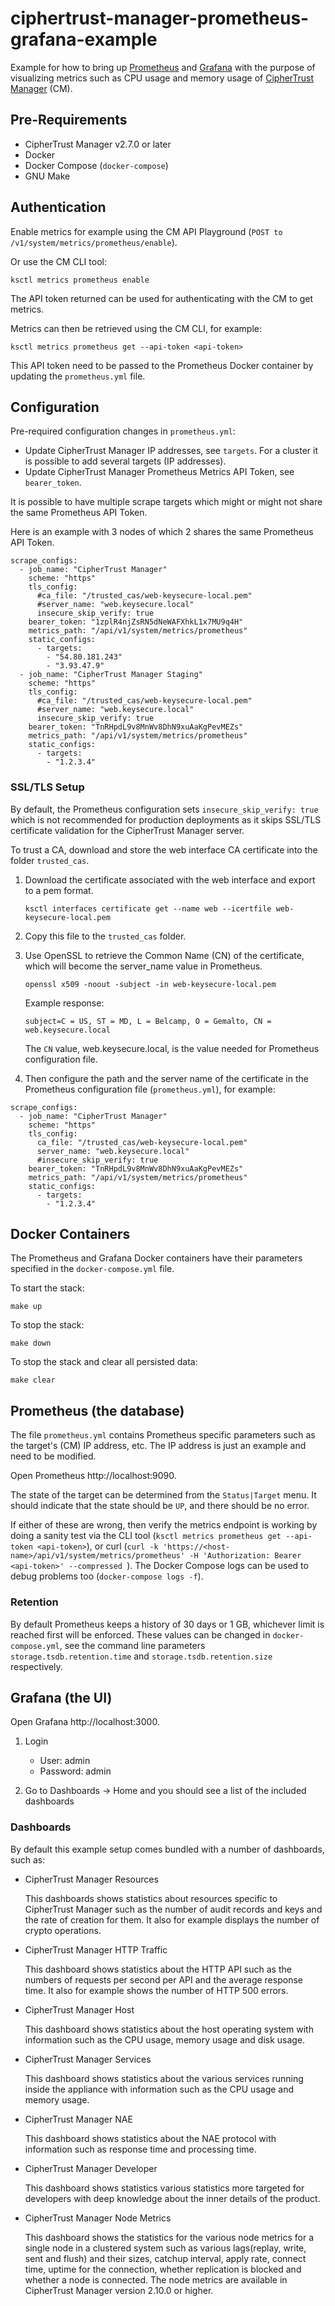 # ciphertrust-manager-prometheus-grafana-example

Example for how to bring up [Prometheus](https://prometheus.io/) and [Grafana](https://grafana.com/)
with the purpose of visualizing metrics such as
CPU usage and memory usage of [CipherTrust Manager](https://thalesdocs.com/ctp/cm/latest/get_started/deployment/index.html) (CM).


## Pre-Requirements

* CipherTrust Manager v2.7.0 or later
* Docker
* Docker Compose (`docker-compose`)
* GNU Make


## Authentication

Enable metrics for example using the CM API Playground (`POST to /v1/system/metrics/prometheus/enable`).

Or use the CM CLI tool:

    ksctl metrics prometheus enable

The API token returned can be used for authenticating with the CM to get metrics.

Metrics can then be retrieved using the CM CLI, for example:

    ksctl metrics prometheus get --api-token <api-token>

This API token need to be passed to the Prometheus Docker container by updating
the `prometheus.yml` file.


## Configuration

Pre-required configuration changes in `prometheus.yml`:

 - Update CipherTrust Manager IP addresses, see `targets`. For a cluster it is
   possible to add several targets (IP addresses).
 - Update CipherTrust Manager Prometheus Metrics API Token, see `bearer_token`.

It is possible to have multiple scrape targets which might or might not share
the same Prometheus API Token.

Here is an example with 3 nodes of which 2 shares the same Prometheus API Token.

```
scrape_configs:
  - job_name: "CipherTrust Manager"
    scheme: "https"
    tls_config:
      #ca_file: "/trusted_cas/web-keysecure-local.pem"
      #server_name: "web.keysecure.local"
      insecure_skip_verify: true
    bearer_token: "1zplR4njZsRN5dNeWAFXhkL1x7MU9q4H"
    metrics_path: "/api/v1/system/metrics/prometheus"
    static_configs:
      - targets:
        - "54.80.181.243"
        - "3.93.47.9"
  - job_name: "CipherTrust Manager Staging"
    scheme: "https"
    tls_config:
      #ca_file: "/trusted_cas/web-keysecure-local.pem"
      #server_name: "web.keysecure.local"
      insecure_skip_verify: true
    bearer_token: "TnRHpdL9v8MnWv8DhN9xuAaKgPevMEZs"
    metrics_path: "/api/v1/system/metrics/prometheus"
    static_configs:
      - targets:
        - "1.2.3.4"
```


### SSL/TLS Setup

By default, the Prometheus configuration sets `insecure_skip_verify: true`
which is not recommended for production deployments as it skips SSL/TLS
certificate validation for the CipherTrust Manager server.

To trust a CA, download and store the web interface CA certificate into the folder
`trusted_cas`. 

1. Download the certificate associated with the web interface and export to a pem format. 

    ```
    ksctl interfaces certificate get --name web --icertfile web-keysecure-local.pem
    ```

2. Copy this file to the `trusted_cas` folder.

3. Use OpenSSL to retrieve the Common Name (CN) of the certificate, which will become the server_name value in Prometheus.

    ```
    openssl x509 -noout -subject -in web-keysecure-local.pem
    ```

    Example response:

    `subject=C = US, ST = MD, L = Belcamp, O = Gemalto, CN = web.keysecure.local`

    The `CN` value, web.keysecure.local, is the value needed for Prometheus configuration file.


4. Then configure the path and the server name of the certificate
in the Prometheus configuration file (`prometheus.yml`), for example:

```
scrape_configs:
  - job_name: "CipherTrust Manager"
    scheme: "https"
    tls_config:
      ca_file: "/trusted_cas/web-keysecure-local.pem"
      server_name: "web.keysecure.local"
      #insecure_skip_verify: true
    bearer_token: "TnRHpdL9v8MnWv8DhN9xuAaKgPevMEZs"
    metrics_path: "/api/v1/system/metrics/prometheus"
    static_configs:
      - targets:
        - "1.2.3.4"
```


## Docker Containers

The Prometheus and Grafana Docker containers have their parameters specified in
the `docker-compose.yml` file.

To start the stack:

    make up

To stop the stack:

    make down

To stop the stack and clear all persisted data:

    make clear


## Prometheus (the database)

The file `prometheus.yml` contains Prometheus specific parameters such as the
target's (CM) IP address, etc. The IP address is just an example and need to be
modified.

Open Prometheus http://localhost:9090.

The state of the target can be determined from the `Status|Target` menu. It
should indicate that the state should be `UP`, and there should be no error.

If either of these are wrong, then verify the metrics endpoint is working by doing a sanity test via the CLI tool (`ksctl metrics prometheus get --api-token <api-token>`), or curl (`curl -k 'https://<host-name>/api/v1/system/metrics/prometheus' -H 'Authorization: Bearer <api-token>' --compressed
`). The Docker Compose logs can be used to debug problems too (`docker-compose logs -f`).


### Retention

By default Prometheus keeps a history of 30 days or 1 GB, whichever limit is
reached first will be enforced. These values can be changed in
`docker-compose.yml`, see the command line parameters
`storage.tsdb.retention.time` and `storage.tsdb.retention.size` respectively.


## Grafana (the UI)

Open Grafana http://localhost:3000.

1. Login

    * User: admin
    * Password: admin

2. Go to Dashboards -> Home and you should see a list of the included dashboards


### Dashboards

By default this example setup comes bundled with a number of dashboards, such as:

- CipherTrust Manager Resources

  This dashboards shows statistics about resources specific to CipherTrust
  Manager such as the number of audit records and keys and the rate of creation
  for them. It also for example displays the number of crypto operations.

- CipherTrust Manager HTTP Traffic

  This dashboard shows statistics about the HTTP API such as the numbers of
  requests per second per API and the average response time. It also for example
  shows the number of HTTP 500 errors.

- CipherTrust Manager Host

  This dashboard shows statistics about the host operating system with
  information such as the CPU usage, memory usage and disk usage.

- CipherTrust Manager Services

  This dashboard shows statistics about the various services running inside
  the appliance with information such as the CPU usage and memory usage.

- CipherTrust Manager NAE

  This dashboard shows statistics about the NAE protocol with information such
  as response time and processing time.

- CipherTrust Manager Developer

  This dashboard shows statistics various statistics more targeted for
  developers with deep knowledge about the inner details of the product.

- CipherTrust Manager Node Metrics

  This dashboard shows the statistics for the various node metrics for 
  a single node in a clustered system such as various lags(replay, write, 
  sent and flush) and their sizes, catchup interval, apply rate, connect 
  time, uptime for the connection, whether replication is blocked and 
  whether a node is connected. The node metrics are available in CipherTrust 
  Manager version 2.10.0 or higher.

